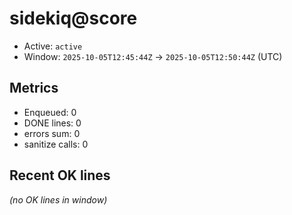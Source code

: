 # sidekiq@score

- Active: `active`
- Window: `2025-10-05T12:45:44Z` → `2025-10-05T12:50:44Z` (UTC)

## Metrics
- Enqueued: 0
- DONE lines: 0
- errors sum: 0
- sanitize calls: 0

## Recent OK lines
_(no OK lines in window)_
